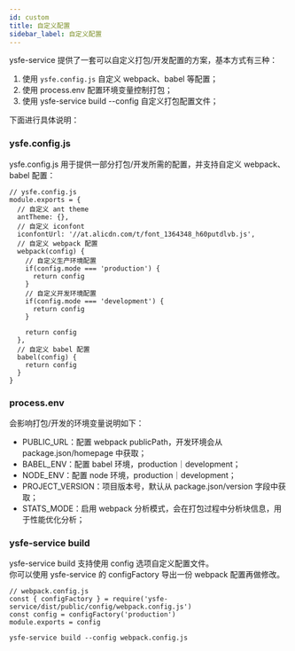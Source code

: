 ```yaml
---
id: custom
title: 自定义配置
sidebar_label: 自定义配置
---
```


ysfe-service 提供了一套可以自定义打包/开发配置的方案，基本方式有三种：
1. 使用 `ysfe.config.js` 自定义 webpack、babel 等配置；
2. 使用 process.env 配置环境变量控制打包；
3. 使用 ysfe-service build --config 自定义打包配置文件；

下面进行具体说明：

### ysfe.config.js

ysfe.config.js 用于提供一部分打包/开发所需的配置，并支持自定义 webpack、babel 配置：

```tsx
// ysfe.config.js
module.exports = {
  // 自定义 ant theme
  antTheme: {},
  // 自定义 iconfont
  iconfontUrl: '//at.alicdn.com/t/font_1364348_h60putdlvb.js',
  // 自定义 webpack 配置
  webpack(config) {
    // 自定义生产环境配置
    if(config.mode === 'production') {
      return config
    }
    // 自定义开发环境配置
    if(config.mode === 'development') {
      return config
    }

    return config
  },
  // 自定义 babel 配置
  babel(config) {
    return config
  }
}
```

### process.env

会影响打包/开发的环境变量说明如下：

- PUBLIC_URL：配置 webpack publicPath，开发环境会从 package.json/homepage 中获取；
- BABEL_ENV：配置 babel 环境，production｜development；
- NODE_ENV：配置 node 环境，production｜development；
- PROJECT_VERSION：项目版本号，默认从 package.json/version 字段中获取；
- STATS_MODE：启用 webpack 分析模式，会在打包过程中分析块信息，用于性能优化分析；

### ysfe-service build

ysfe-service build 支持使用 config 选项自定义配置文件。  
你可以使用 ysfe-service 的 configFactory 导出一份 webpack 配置再做修改。

```tsx
// webpack.config.js
const { configFactory } = require('ysfe-service/dist/public/config/webpack.config.js')
const config = configFactory('production')
module.exports = config
```

```shell
ysfe-service build --config webpack.config.js
```
